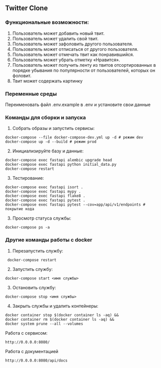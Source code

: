 ## Twitter Clone

### Функциональные возможности:
1. Пользователь может добавить новый твит.
2. Пользователь может удалить свой твит.
3. Пользователь может зафоловить другого пользователя.
4. Пользователь может отписаться от другого пользователя.
5. Пользователь может отмечать твит как понравившийся.
6. Пользователь может убрать отметку «Нравится».
7. Пользователь может получить ленту из твитов отсортированных в
порядке убывания по популярности от пользователей, которых он
фоловит.
8. Твит может содержать картинку

### Переменные среды
Переименовать файл .env.example в .env и установите свои данные

### Команды для сборки и запуска

1. Собрать образы и запустить сервисы: 
```
docker-compose --file docker-compose-dev.yml up -d # режим dev
docker-compose up -d --build # режим prod
```
2. Инициализируйте базу и данные: 
```
docker-compose exec fastapi alembic upgrade head
docker-compose exec fastapi python initial_data.py
docker-compose restart
```
3. Тестирование: 
```
docker-compose exec fastapi isort .
docker-compose exec fastapi mypy .
docker-compose exec fastapi flake8 .
docker-compose exec fastapi pytest .
docker-compose exec fastapi pytest --cov=app/api/v1/endpoints # покрытие кода
```
3. Просмотр статуса службы:
```
docker-compose ps -a
```

### Другие команды работы с docker

1. Перезапустить службу:
```
 docker-compose restart
```
2. Запустить службу:
```
docker-compose start <имя службы>
```
3. Остановить службу:
```
docker-compose stop <имя службы>
```
4. Закрыть службы и удалить контейнеры:
```
docker container stop $(docker container ls -aq) &&  
docker container rm $(docker container ls -aq) &&  
docker system prune --all --volumes

```
Работа с сервисом:
```
http://0.0.0.0:8080/
```
Работа с документацией
```
http://0.0.0.0:8080/api/docs
```

